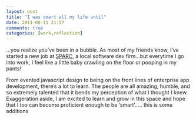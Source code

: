 ```yaml
---
layout: post
title: "I was smart all my life until"
date: 2011-08-11 21:57
comments: true
categories: [work,reflection]
---
```

<p>&#8230;you realize you&#8217;ve been in a bubble.  As most of my friends know, I&#8217;ve started a new job at <a href="http://www.sparcedge.com">SPARC</a>, a local software dev firm&#8230;but everytime I go into work, I feel like a little baby crawling on the floor or pooping in my pants!</p>

<p>From evented javascript design to being on the front lines of enterprise app development, there&#8217;s a lot to learn.  The people are all amazing, humble, and so extremely talented that it bends my perception of what I thought I knew.  Exaggeration aside, I am excited to learn and grow in this space and hope that I too can become proficient enough to be &#8216;smart&#8217;..... this is some additions</p>